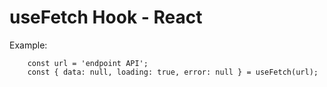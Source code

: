 # useFetch Hook - React

Example:
```
    const url = 'endpoint API';
    const { data: null, loading: true, error: null } = useFetch(url);
```